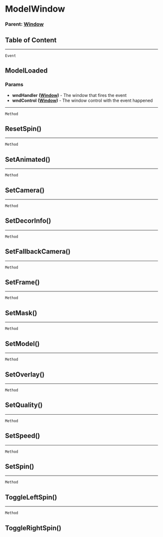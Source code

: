 ModelWindow
===========

### Parent: [Window](../WindowControls/Window.html)

Table of Content
---------------- 

<!-- toc -->

------------------------------------------------------------------------

`Event`

ModelLoaded
-----------

### Params

-   **wndHandler** **([Window](../WindowControls/Window.html))** - The
    window that fires the event
-   **wndControl** **([Window](../WindowControls/Window.html))** - The
    window control with the event happened

------------------------------------------------------------------------

`Method`

ResetSpin()
-----------

------------------------------------------------------------------------

`Method`

SetAnimated()
-------------

------------------------------------------------------------------------

`Method`

SetCamera()
-----------

------------------------------------------------------------------------

`Method`

SetDecorInfo()
--------------

------------------------------------------------------------------------

`Method`

SetFallbackCamera()
-------------------

------------------------------------------------------------------------

`Method`

SetFrame()
----------

------------------------------------------------------------------------

`Method`

SetMask()
---------

------------------------------------------------------------------------

`Method`

SetModel()
----------

------------------------------------------------------------------------

`Method`

SetOverlay()
------------

------------------------------------------------------------------------

`Method`

SetQuality()
------------

------------------------------------------------------------------------

`Method`

SetSpeed()
----------

------------------------------------------------------------------------

`Method`

SetSpin()
---------

------------------------------------------------------------------------

`Method`

ToggleLeftSpin()
----------------

------------------------------------------------------------------------

`Method`

ToggleRightSpin()
-----------------
